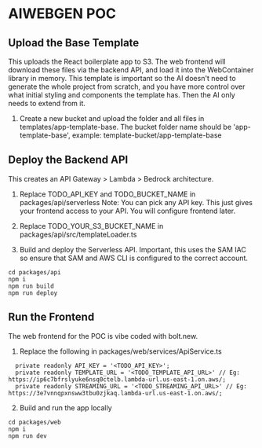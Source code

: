 # AIWEBGEN POC


## Upload the Base Template

This uploads the React boilerplate app to S3. The web frontend will download these files via the backend API, and load it into the WebContainer library in memory. This template is important so the AI doesn't need to generate the whole project from scratch, and you have more control over what initial styling and components the template has. Then the AI only needs to extend from it.

1. Create a new bucket and upload the folder and all files in templates/app-template-base. The bucket folder name should be 'app-template-base', example: template-bucket/app-template-base

## Deploy the Backend API

This creates an API Gateway > Lambda > Bedrock architecture.

1. Replace TODO_API_KEY and TODO_BUCKET_NAME in packages/api/serverless
    Note: You can pick any API key. This just gives your frontend access to your API. You will configure frontend later.
2. Replace TODO_YOUR_S3_BUCKET_NAME in packages/api/src/templateLoader.ts

3. Build and deploy the Serverless API. Important, this uses the SAM IAC so ensure that SAM and AWS CLI is configured to the correct account.

```
cd packages/api
npm i
npm run build
npm run deploy
```

## Run the Frontend

The web frontend for the POC is vibe coded with bolt.new. 

1. Replace the following in packages/web/services/ApiService.ts

```
  private readonly API_KEY = '<TODO_API_KEY>';
  private readonly TEMPLATE_URL = '<TODO_TEMPLATE_API_URL>' // Eg: https://ip6c7bfrslyuke6nsq0ctelb.lambda-url.us-east-1.on.aws/;
  private readonly STREAMING_URL = '<TODO_STREAMING_API_URL>' // Eg: https://3e7vnnqpxnsww3tbu0zjkaq.lambda-url.us-east-1.on.aws/;
```

2. Build and run the app locally

```
cd packages/web
npm i
npm run dev
```
